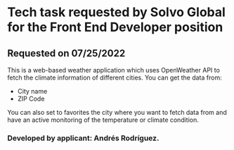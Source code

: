 # Tech task requested by Solvo Global for the Front End Developer position

## Requested on 07/25/2022

This is a web-based weather application which uses OpenWeather API to fetch the climate information of different cities. You can get the data from:

* City name
* ZIP Code

You can also set to favorites the city where you want to fetch data from and have an active monitoring of the temperature or climate condition.

### Developed by applicant: Andrés Rodríguez.